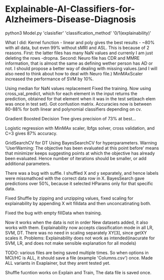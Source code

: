 # Explainable-AI-Classifiers-for-Alzheimers-Disease-Diagnosis
python3 Model.py 'clasisfier' 'classification_method' '0/1(explainability)'

What I did:
Kernel function - linear and poly gives the best results - ~80% with all data, but even 99% without sMRI and ASL.
This is because of 2 reasons.
	First: the latter files has many NaN values and currenly I am just deleting the rows -dropna.
	Second: Neuro file has CDR and MMRE information, that is almost the same as defining wether person has AD or not.
I should propose a better way of dealing with missing values.(and I will also need to think about how to deal with Neuro file.)
MinMAxScaler increased the performance of SVM by 10%.

Using median for NaN values replacement
Fixed the training. Now using cross_val_predict, which for each element in the input returns the prediction, obtained for that element when it was in the test set(each elem was once in test set).
Got confustion matrix.
Accuracies now is between 80-88% for both linear and polynomial classifiers depending on cv.

Gradient Boosted Decision Tree gives precision of 73% at best...

Logistic regression with MinMAx scaler, lbfgs solver, cross validation,  and C=3 gives 87% accuracy.

GridSearchCV for DT
Using BayesSearchCV for hyperparameters.
Warning 'UserWarning: The objective has been evaluated at this point before' means that minimizer keeps suggesting points at which the objective has already been evaluated.
Hence number of iterations should be smaller, or add additional parameters.

There was a bug with suffle. I shuffled X and y separately, and hence labels were missmathced with the correct data row in X.
BayesSearch gave predictions over 50%, because it selected HParams only for that specific data.

Fixed Shuffle by zipping and unzipping values, fixed scaling for explainability by appending X wit filldata and then unconcatinating both.

Fixed the bug with empty fillData when training.

Now it works when the data is not in order
New datasets added, it also works with them.
Explainability now accepts classification mode in all LR, SVM, DT.
There was no need in scaling separately XY[3], since getXY scales it.
Problems: Explainability does not work as intended(inacurate for SVM, LR, and does not make sensible explanation for all models)

TODO: various files are being saved multiple times. So when options in MCI/HC is ALL, it should save a file (example 'Columns.csv') once.
Made ALL variants in Exaplainer, but they arent tested yet.

Shuffle fucntion works on Explain and Train, The data file is saved once.
